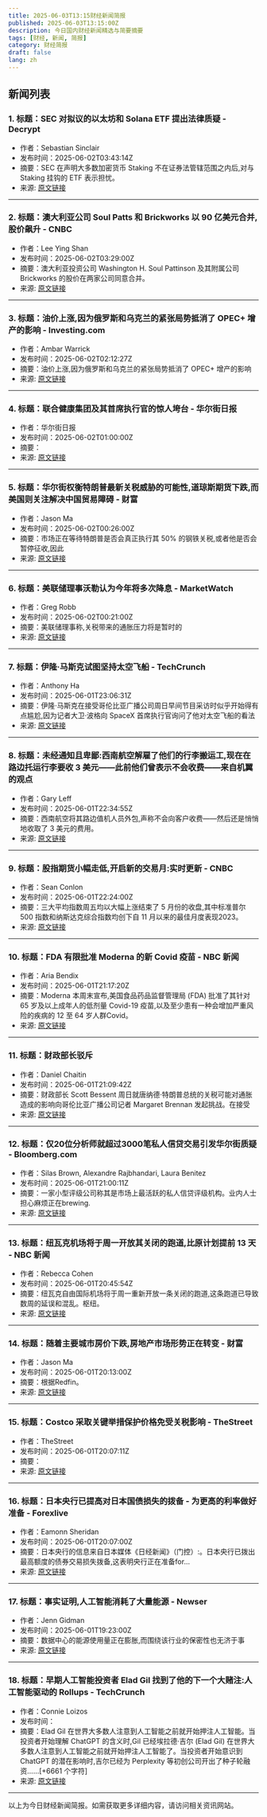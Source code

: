 ```yaml
---
title: 2025-06-03T13:15财经新闻简报
published: 2025-06-03T13:15:00Z
description: 今日国内财经新闻精选与简要摘要
tags: [财经, 新闻, 简报]
category: 财经简报
draft: false
lang: zh
---
```


## 新闻列表

### 1. 标题：SEC 对拟议的以太坊和 Solana ETF 提出法律质疑 - Decrypt
- 作者：Sebastian Sinclair
- 发布时间：2025-06-02T03:43:14Z
- 摘要：SEC 在声明大多数加密货币 Staking 不在证券法管辖范围之内后,对与 Staking 挂钩的 ETF 表示担忧。
- 来源: [原文链接](https://decrypt.co/323249/sec-flags-compliance-concerns-ethereum-solana-etfs)

---

### 2. 标题：澳大利亚公司 Soul Patts 和 Brickworks 以 90 亿美元合并,股价飙升 - CNBC
- 作者：Lee Ying Shan
- 发布时间：2025-06-02T03:29:00Z
- 摘要：澳大利亚投资公司 Washington H. Soul Pattinson 及其附属公司 Brickworks 的股价在两家公司同意合并。
- 来源: [原文链接](https://www.cnbc.com/2025/06/02/stocks-of-australias-soul-patts-and-brickworks-surge-after-merger.html)

---

### 3. 标题：油价上涨,因为俄罗斯和乌克兰的紧张局势抵消了 OPEC+ 增产的影响 - Investing.com
- 作者：Ambar Warrick
- 发布时间：2025-06-02T02:12:27Z
- 摘要：油价上涨,因为俄罗斯和乌克兰的紧张局势抵消了 OPEC+ 增产的影响
- 来源: [原文链接](https://www.investing.com/news/commodities-news/oil-rallies-as-russiaukraine-tensions-offset-opec-output-hike-4074515)

---

### 4. 标题：联合健康集团及其首席执行官的惊人垮台 - 华尔街日报
- 作者：华尔街日报
- 发布时间：2025-06-02T01:00:00Z
- 摘要：
- 来源: [原文链接](https://www.wsj.com/health/healthcare/unitedhealth-ceo-andrew-witty-medicare-dde1964c)

---

### 5. 标题：华尔街权衡特朗普最新关税威胁的可能性,道琼斯期货下跌,而美国则关注解决中国贸易障碍 - 财富
- 作者：Jason Ma
- 发布时间：2025-06-02T00:26:00Z
- 摘要：市场正在等待特朗普是否会真正执行其 50% 的钢铁关税,或者他是否会暂停征收,因此
- 来源: [原文链接](https://fortune.com/2025/06/01/dow-futures-dip-as-wall-street-weighs-likelihood-of-trumps-latest-tariff-threat-while-us-eyes-call-to-resolve-china-trade-snag/)

---

### 6. 标题：美联储理事沃勒认为今年将多次降息 - MarketWatch
- 作者：Greg Robb
- 发布时间：2025-06-02T00:21:00Z
- 摘要：美联储理事称,关税带来的通胀压力将是暂时的
- 来源: [原文链接](https://www.marketwatch.com/story/feds-waller-sees-path-to-multiple-interest-rate-cuts-this-year-3a8c0f81)

---

### 7. 标题：伊隆·马斯克试图坚持太空飞船 - TechCrunch
- 作者：Anthony Ha
- 发布时间：2025-06-01T23:06:31Z
- 摘要：伊隆·马斯克在接受哥伦比亚广播公司周日早间节目采访时似乎开始得有点尴尬,因为记者大卫·波格向 SpaceX 首席执行官询问了他对太空飞船的看法
- 来源: [原文链接](https://techcrunch.com/2025/06/01/elon-musk-tries-to-stick-to-spaceships/)

---

### 8. 标题：未经通知且卑鄙:西南航空解雇了他们的行李搬运工,现在在路边托运行李要收 3 美元——此前他们曾表示不会收费——来自机翼的观点
- 作者：Gary Leff
- 发布时间：2025-06-01T22:34:55Z
- 摘要：西南航空将其路边值机人员外包,声称不会向客户收费——然后还是悄悄地收取了 3 美元的费用。
- 来源: [原文链接](https://viewfromthewing.com/?p=227752)

---

### 9. 标题：股指期货小幅走低,开启新的交易月:实时更新 - CNBC
- 作者：Sean Conlon
- 发布时间：2025-06-01T22:24:00Z
- 摘要：三大平均指数周五均以大幅上涨结束了 5 月份的收盘,其中标准普尔 500 指数和纳斯达克综合指数均创下自 11 月以来的最佳月度表现2023。
- 来源: [原文链接](https://www.cnbc.com/2025/06/01/stock-market-today-live-updates.html)

---

### 10. 标题：FDA 有限批准 Moderna 的新 Covid 疫苗 - NBC 新闻
- 作者：Aria Bendix
- 发布时间：2025-06-01T21:17:20Z
- 摘要：Moderna 本周末宣布,美国食品药品监督管理局 (FDA) 批准了其针对 65 岁及以上成年人的低剂量 Covid-19 疫苗,以及至少患有一种会增加严重风险的疾病的 12 至 64 岁人群Covid。
- 来源: [原文链接](https://www.nbcnews.com/health/health-news/fda-approves-moderna-covid-vaccine-rcna210250)

---

### 11. 标题：财政部长驳斥
- 作者：Daniel Chaitin
- 发布时间：2025-06-01T21:09:42Z
- 摘要：财政部长 Scott Bessent 周日就唐纳德·特朗普总统的关税可能对通胀造成的影响向哥伦比亚广播公司记者 Margaret Brennan 发起挑战。在接受
- 来源: [原文链接](https://www.dailywire.com/news/treasury-secretary-busts-alarmist-inflation-predictions)

---

### 12. 标题：仅20位分析师就超过3000笔私人信贷交易引发华尔街质疑 - Bloomberg.com
- 作者：Silas Brown, Alexandre Rajbhandari, Laura Benitez
- 发布时间：2025-06-01T21:00:11Z
- 摘要：一家小型评级公司称其是市场上最活跃的私人信贷评级机构。业内人士担心麻烦正在brewing.
- 来源: [原文链接](https://www.bloomberg.com/news/articles/2025-06-01/private-credit-ratings-egan-jones-deals-raise-wall-street-scrutiny)

---

### 13. 标题：纽瓦克机场将于周一开放其关闭的跑道,比原计划提前 13 天 - NBC 新闻
- 作者：Rebecca Cohen
- 发布时间：2025-06-01T20:45:54Z
- 摘要：纽瓦克自由国际机场将于周一重新开放一条关闭的跑道,这条跑道已导致数周的延误和混乱。枢纽。
- 来源: [原文链接](https://www.nbcnews.com/news/us-news/newark-airport-open-shuttered-runway-rcna210245)

---

### 14. 标题：随着主要城市房价下跌,房地产市场形势正在转变 - 财富
- 作者：Jason Ma
- 发布时间：2025-06-01T20:13:00Z
- 摘要：根据Redfin。
- 来源: [原文链接](https://fortune.com/2025/06/01/housing-market-outlook-tide-turning-home-prices-top-metro-areas-buyers-vs-sellers/)

---

### 15. 标题：Costco 采取关键举措保护价格免受关税影响 - TheStreet
- 作者：TheStreet
- 发布时间：2025-06-01T20:07:11Z
- 摘要：
- 来源: [原文链接](https://www.thestreet.com/retail/costco-ceo-shares-very-good-update-on-tariffs)

---

### 16. 标题：日本央行已提高对日本国债损失的拨备 - 为更高的利率做好准备 - Forexlive
- 作者：Eamonn Sheridan
- 发布时间：2025-06-01T20:07:00Z
- 摘要：日本央行的信息来自日本媒体《日经新闻》（门控）:。日本央行已拨出最高额度的债券交易损失拨备,这表明央行正在准备for...
- 来源: [原文链接](https://www.forexlive.com/centralbank/the-bank-of-japan-has-boosted-its-provisions-for-jgb-losses-braced-for-higher-rates-20250601/)

---

### 17. 标题：事实证明,人工智能消耗了大量能源 - Newser
- 作者：Jenn Gidman
- 发布时间：2025-06-01T19:23:00Z
- 摘要：数据中心的能源使用量正在膨胀,而围绕该行业的保密性也无济于事
- 来源: [原文链接](https://www.newser.com/story/369099/the-other-thing-ai-is-taking-over-the-energy-grid.html)

---

### 18. 标题：早期人工智能投资者 Elad Gil 找到了他的下一个大赌注:人工智能驱动的 Rollups - TechCrunch
- 作者：Connie Loizos
- 发布时间：
- 摘要：Elad Gil 在世界大多数人注意到人工智能之前就开始押注人工智能。当投资者开始理解 ChatGPT 的含义时,Gil 已经埃拉德·吉尔 (Elad Gil) 在世界大多数人注意到人工智能之前就开始押注人工智能了。当投资者开始意识到 ChatGPT 的潜在影响时,吉尔已经为 Perplexity 等初创公司开出了种子轮融资……[+6661 个字符]
- 来源: [原文链接]()

---


以上为今日财经新闻简报。如需获取更多详细内容，请访问相关资讯网站。